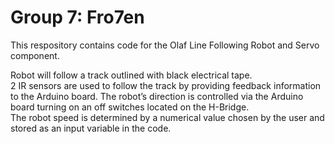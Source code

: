 # Group 7: Fro7en 
This respository contains code for the Olaf Line Following Robot and Servo component.

Robot will follow a track outlined with black electrical tape.  
2 IR sensors are used to follow the track by providing feedback information to the Arduino board. 
The robot’s direction is controlled via the Arduino board turning on an off switches located on the H-Bridge.  
The robot speed is determined by a numerical value chosen by the user and stored as an input variable in the code. 

